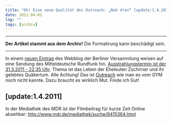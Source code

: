 ```yaml
---
title: "Oh! Eine neue Qualität des Outreach: „Nah dran“ [update:1.4.2011]"
date: 2011-04-01
log: ""
tags: [archiv]
---
```

<hr><b>Der Artikel stammt aus dem Archiv!</b> Die Formatirung kann beschädigt sein.<hr>
<p>In einem <a href="http://quaekerberlin.wordpress.com/2011/03/31/nah-dran/">neuen Eintrag</a> des Webblog der Berliner Versammlung weisen auf eine Sendung des Mitteldeutsche Rundfunk hin. <a href="http://www.mdr.de/nah_dran/8404525.html">Ausstrahlungstermin ist der 31.3.2011 - 22:35 Uhr</a>. Thema ist das Leben der Eheleuten Zschirner und ihr gelebtes Qu&auml;kertum. Alle Achtung! Das ist <a href="http://de.wikipedia.org/wiki/Glossar_Qu%C3%A4kertum#O">Outreach</a> wie man es vom GYM noch nicht kannte. Dazu braucht es wirklich Mut. Finde ich Gut!</p>
<!--break-->
<h2> [update:1.4.2011]</h2>

In der Mediathek des MDR ist der Filmbeitrag für kurze Zeit Online absehbar:
 http://www.mdr.de/mediathek/suche/8415364.html
